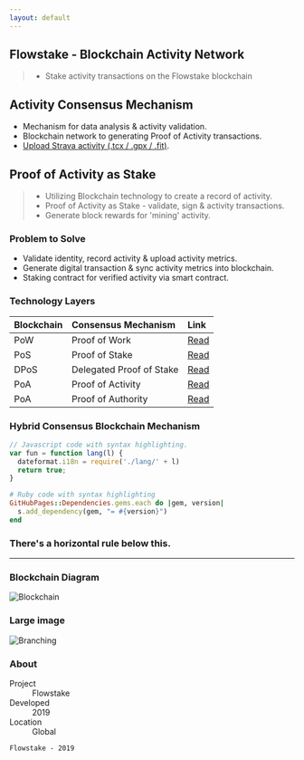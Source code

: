 ```yaml
---
layout: default
---
```


## Flowstake - Blockchain Activity Network

> - Stake activity transactions on the Flowstake blockchain

## Activity Consensus Mechanism
 
- Mechanism for data analysis & activity validation. 
- Blockchain network to generating Proof of Activity transactions.
- [Upload Strava activity (.tcx / .gpx / .fit)](https://support.strava.com/hc/en-us/articles/223297187-How-to-get-your-Activities-to-Strava).


## Proof of Activity as Stake

> - Utilizing Blockchain technology to create a record of activity.
> - Proof of Activity as Stake - validate, sign & activity transactions.
> - Generate block rewards for 'mining' activity. 


### Problem to Solve

*   Validate identity, record activity & upload activity metrics. 
*   Generate digital transaction & sync activity metrics into blockchain.
*   Staking contract for verified activity via smart contract.


### Technology Layers

| Blockchain   | Consensus Mechanism          | Link |
|:-------------|:-----------------------------|:-------|
| PoW          | Proof of Work                |  [Read](https://en.bitcoin.it/wiki/Proof_of_work)  |
| PoS          | Proof of Stake               |  [Read](https://en.bitcoin.it/wiki/Proof_of_Stake)  |
| DPoS         | Delegated Proof of Stake     |  [Read](https://en.bitcoinwiki.org/wiki/DPoS)  |
| PoA          | Proof of Activity            |  [Read](https://eprint.iacr.org/2014/452.pdf)  |
| PoA          | Proof of Authority           |  [Read](https://en.wikipedia.org/wiki/Proof_of_authority)   |


### Hybrid Consensus Blockchain Mechanism 

```js
// Javascript code with syntax highlighting.
var fun = function lang(l) {
  dateformat.i18n = require('./lang/' + l)
  return true;
}
```

```ruby
# Ruby code with syntax highlighting
GitHubPages::Dependencies.gems.each do |gem, version|
  s.add_dependency(gem, "= #{version}")
end
```

### There's a horizontal rule below this.

* * *

### Blockchain Diagram

![Blockchain](https://upload.wikimedia.org/wikipedia/commons/thumb/c/ce/Bitcoin_Transaction_Visual.svg/1200px-Bitcoin_Transaction_Visual.svg.png)

### Large image

![Branching](https://guides.github.com/activities/hello-world/branching.png)


### About

<dl>
<dt>Project</dt>
<dd>Flowstake</dd>
<dt>Developed</dt>
<dd>2019</dd>
<dt>Location</dt>
<dd>Global</dd>
</dl>


```
Flowstake - 2019
```
